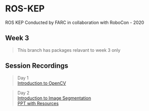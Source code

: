 # ROS-KEP
ROS KEP Conducted by FARC in collaboration with RoboCon - 2020

## Week 3
> This branch has packages relavant to week 3 only

## Session Recordings

> Day 1  
> [Introduction to OpenCV](https://drive.google.com/file/d/1x6SJG2mN66V_Mv_GRnJNttAvY6gZfvhc/view?usp=sharing)

> Day 2  
> [Introduction to Image Segmentation](https://drive.google.com/file/d/1x6SJG2mN66V_Mv_GRnJNttAvY6gZfvhc/view?usp=sharing)  
> [PPT with Resources](https://github.com/Flying-And-Robotics-Club-NITK/ROS-KEP/blob/week_3/PPTs/W3D2.pptx)

